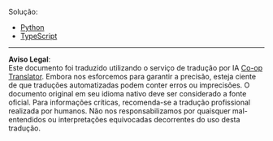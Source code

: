 <!--
CO_OP_TRANSLATOR_METADATA:
{
  "original_hash": "d6d1fa9e4295d1dff64bed2da94039a0",
  "translation_date": "2025-10-07T01:12:53+00:00",
  "source_file": "03-GettingStarted/11-simple-auth/solution/README.md",
  "language_code": "br"
}
-->
Solução:

- [Python](./python/README.md)
- [TypeScript](./typescript/README.md)

---

**Aviso Legal**:  
Este documento foi traduzido utilizando o serviço de tradução por IA [Co-op Translator](https://github.com/Azure/co-op-translator). Embora nos esforcemos para garantir a precisão, esteja ciente de que traduções automatizadas podem conter erros ou imprecisões. O documento original em seu idioma nativo deve ser considerado a fonte oficial. Para informações críticas, recomenda-se a tradução profissional realizada por humanos. Não nos responsabilizamos por quaisquer mal-entendidos ou interpretações equivocadas decorrentes do uso desta tradução.